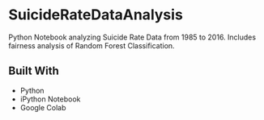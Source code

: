 # SuicideRateDataAnalysis
Python Notebook analyzing Suicide Rate Data from 1985 to 2016.  Includes fairness analysis of Random Forest Classification. 


## Built With
* Python
* iPython Notebook
* Google Colab
